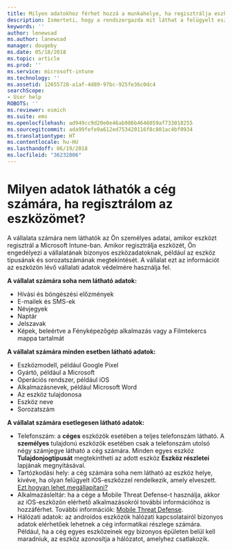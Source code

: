 ```yaml
---
title: Milyen adatokhoz férhet hozzá a munkahelye, ha regisztrálja eszközét?
description: Ismerteti, hogy a rendszergazda mit láthat a felügyelt eszközön, és mit nem.
keywords: ''
author: lenewsad
ms.author: lanewsad
manager: dougeby
ms.date: 05/18/2018
ms.topic: article
ms.prod: ''
ms.service: microsoft-intune
ms.technology: ''
ms.assetid: 12655728-a1af-4d89-97bc-925fe36c0dc4
searchScope:
- User help
ROBOTS: ''
ms.reviewer: esmich
ms.suite: ems
ms.openlocfilehash: ad949cc9d20e0e46ab986b4646059af733018255
ms.sourcegitcommit: ada99fefe9a612ed753420116f8c801ac4bf0934
ms.translationtype: HT
ms.contentlocale: hu-HU
ms.lasthandoff: 06/19/2018
ms.locfileid: "36232806"
---
```

# <a name="what-information-can-my-company-see-when-i-enroll-my-device"></a>Milyen adatok láthatók a cég számára, ha regisztrálom az eszközömet?

A vállalata számára nem láthatók az Ön személyes adatai, amikor eszközt regisztrál a Microsoft Intune-ban. Amikor regisztrálja eszközét, Ön engedélyezi a vállalatának bizonyos eszközadatoknak, például az eszköz típusának és sorozatszámának megtekintését. A vállalat ezt az információt az eszközön lévő vállalati adatok védelmére használja fel.

**A vállalat számára soha nem látható adatok:**

- Hívási és böngészési előzmények
- E-mailek és SMS-ek
- Névjegyek
- Naptár
-   Jelszavak
- Képek, beleértve a Fényképezőgép alkalmazás vagy a Filmtekercs mappa tartalmát

**A vállalat számára minden esetben látható adatok:**

- Eszközmodell, például Google Pixel
- Gyártó, például a Microsoft
- Operációs rendszer, például iOS
- Alkalmazásnevek, például Microsoft Word
- Az eszköz tulajdonosa
- Eszköz neve
- Sorozatszám

**A vállalat számára esetlegesen látható adatok:**

-  Telefonszám: a **céges** eszközök esetében a teljes telefonszám látható. A **személyes** tulajdonú eszközök esetében csak a telefonszám utolsó négy számjegye látható a cég számára. Minden egyes eszköz **Tulajdonjogtípusát** megtekintheti az adott eszköz **Eszköz részletei** lapjának megnyitásával.
-  Tartózkodási hely: a cég számára soha nem látható az eszköz helye, kivéve, ha olyan felügyelt iOS-eszközzel rendelkezik, amely elveszett. [Ezt hogyan lehet megállapítani?](https://go.microsoft.com/fwlink/?linkid=853816)
- Alkalmazásleltár: ha a cége a Mobile Threat Defense-t használja, akkor az iOS-eszközön elérhető alkalmazásokról további információhoz is hozzáférhet. További információk: [Mobile Threat Defense](you-are-prompted-to-install-mtd-ios.md).
- Hálózati adatok: az androidos eszközök hálózati kapcsolatairól bizonyos adatok elérhetőek lehetnek a cég informatikai részlege számára. Például, ha a cég egyes eszközeinek egy bizonyos épületen belül kell maradniuk, az eszköz azonosítja a hálózatot, amelyhez csatlakozik. 
